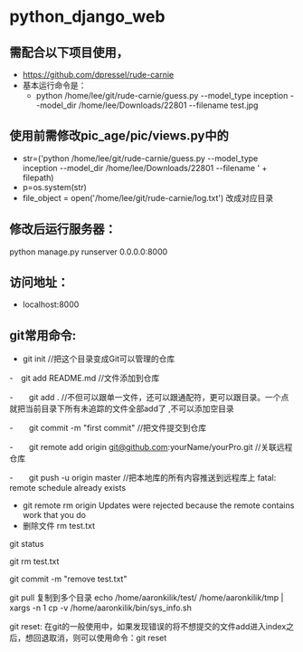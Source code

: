 # python_django_web
## 需配合以下项目使用，
- https://github.com/dpressel/rude-carnie
- 基本运行命令是：
  - python /home/lee/git/rude-carnie/guess.py --model_type inception --model_dir /home/lee/Downloads/22801 --filename test.jpg
## 使用前需修改pic_age/pic/views.py中的

- str=('python /home/lee/git/rude-carnie/guess.py --model_type inception --model_dir /home/lee/Downloads/22801 --filename ' + filepath)
- p=os.system(str)
- file_object = open('/home/lee/git/rude-carnie/log.txt')
改成对应目录
## 修改后运行服务器：
python manage.py runserver 0.0.0.0:8000

## 访问地址：
- localhost:8000

## git常用命令:
- git init //把这个目录变成Git可以管理的仓库

-　git add README.md //文件添加到仓库

-　　git add . //不但可以跟单一文件，还可以跟通配符，更可以跟目录。一个点就把当前目录下所有未追踪的文件全部add了 ,不可以添加空目录

-　　git commit -m "first commit" //把文件提交到仓库

-　　git remote add origin git@github.com:yourName/yourPro.git //关联远程仓库

-　　git push -u origin master //把本地库的所有内容推送到远程库上
fatal: remote schedule already exists
- git remote rm origin
Updates were rejected because the remote contains work that you do
- 删除文件
rm test.txt

git status

git rm test.txt

git commit -m "remove test.txt"

git pull
复制到多个目录
echo /home/aaronkilik/test/ /home/aaronkilik/tmp | xargs -n 1 cp -v /home/aaronkilik/bin/sys_info.sh

git reset:
在git的一般使用中，如果发现错误的将不想提交的文件add进入index之后，想回退取消，则可以使用命令：git reset 

